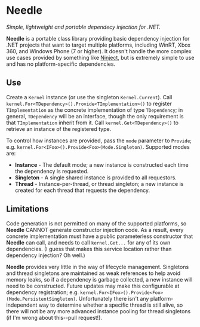 # Needle
_Simple, lightweight and portable dependecy injection for .NET._

**Needle** is a portable class library providing basic dependency injection
for .NET projects that want to target multiple platforms, including WinRT,
Xbox 360, and Windows Phone (7 or higher). It doesn't handle the more complex
use cases provided by something like [Ninject](http://www.ninject.org/), but
is extremely simple to use and has no platform-specific dependencies.

## Use

Create a `Kernel` instance (or use the singleton `Kernel.Current`). Call 
`kernel.For<TDependency>().Provide<TImplementation>()` to register `TImplementation`
as the concrete implementation of type `TDependency`; in general, `TDependency`
will be an interface, though the only requirement is that `TImplementation` inherit
from it. Call `kernel.Get<TDependency>()` to retrieve an instance of the registered
type.

To control how instances are provided, pass the `mode` parameter to `Provide`; e.g.
`kernel.For<IFoo>().Provide<Foo>(Mode.Singleton)`. Supported modes are:

* **Instance** - The default mode; a new instance is constructed each time the
dependency is requested.
* **Singleton** - A single shared instance is provided to all requestors.
* **Thread** - Instance-per-thread, or thread singleton; a new instance is created
for each thread that requests the dependency.
  
## Limitations

Code generation is not permitted on many of the supported platforms, so **Needle**
CANNOT generate constructor injection code. As a result, every concrete implementation
must have a public parameterless constructor that **Needle** can call, and needs to
call `kernel.Get...` for any of its own dependencies. (I guess that makes this service
location rather than dependency injection? Oh well.)

**Needle** provides very little in the way of lifecycle management. Singletons and
thread singletons are maintained as weak references to help avoid memory leaks, so if
a dependency is garbage collected, a new instance will need to be constructed. Future
updates may make this configurable at dependency registration; e.g.
`kernel.For<IFoo>().Provide<Foo>(Mode.PersistentSingleton)`. Unfortunately there isn't
any platform-independent way to determine whether a specific thread is still alive, so
there will not be any more advanced instance pooling for thread singletons (if I'm wrong
about this--pull request!).